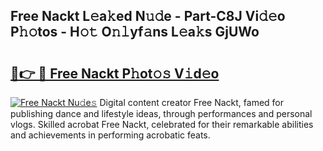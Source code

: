 ## Free Nackt L𝚎a𝚔ed N𝚞𝚍e - Part-C8J Vi𝚍𝚎o P𝚑𝚘tos - H𝚘𝚝 O𝚗𝚕yf𝚊ns L𝚎a𝚔s GjUWo

# <h2><a href="http://kf989l.oniu.top/?m=Free+Nackt">🔗👉 🔴 Free Nackt P𝚑ot𝚘𝚜 V𝚒d𝚎o</a></h2>

[![Free Nackt Nu𝚍e𝚜](https://i.imgur.com/0qMVB7G.gif)](http://kf989l.oniu.top/?m=Free+Nackt)
Digital content creator Free Nackt, famed for publishing dance and lifestyle ideas, through performances and personal vlogs. Skilled acrobat Free Nackt, celebrated for their remarkable abilities and achievements in performing acrobatic feats.  
